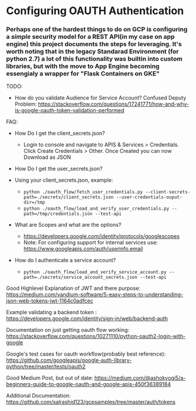 # Configuring OAUTH Authentication

### Perhaps one of the hardest things to do on GCP is configuring a *simple* security model for a REST API(in my case on app engine) this project documents the steps for leveraging. It's worth noting that in the legacy Standarad Environment (for python 2.7) a lot of this functionality was builtin into custom libraries, but with the move to App Engine becoming essengialy a wrapper for "Flask Containers on GKE"

TODO: 
 - How do you validate Audience for Service Account? Confused Deputy Problem: https://stackoverflow.com/questions/17241771/how-and-why-is-google-oauth-token-validation-performed



 FAQ:
  - How Do I get the client_secrets.json?
    - Login to console and navigate to APIS & Services > Credentials. Click Create Credentials > Other. Once Created you can now Download as JSON
  
  - How Do I get the user_secrets.json?
   - Using your client_secrets.json, example: 
     - `python ./oauth_flow/fetch_user_credentials.py --client-secrets-path=./secrets/client_secrets.json --user-credentials-ouput-dir=/tmp`
     - `python ./oauth_flow/load_and_verify_user_credentials.py --path=/tmp/credentials.json --test-api`
  - What are Scopes and what are the options?
    - https://developers.google.com/identity/protocols/googlescopes
    - Note: For configuring support for internal services use: https://www.googleapis.com/auth/userinfo.email


  - How do I authenticate a service account?
    - `python ./oauth_flow/load_and_verify_service_account.py --path=./secrets/service_account_secrets.json --test-api`

Good Highlevel Explanation of JWT and there purpose: https://medium.com/vandium-software/5-easy-steps-to-understanding-json-web-tokens-jwt-1164c0adfcec

Example validating a backend token : https://developers.google.com/identity/sign-in/web/backend-auth

Documentation on just getting oauth flow working: https://stackoverflow.com/questions/10271110/python-oauth2-login-with-google

Google's test cases for oauth workflow(probably best reference): https://github.com/googleapis/google-auth-library-python/tree/master/tests/oauth2

Good Medium Post, but out of date: https://medium.com/@ashokyogi5/a-beginners-guide-to-google-oauth-and-google-apis-450f36389184

Additional Documentation: https://github.com/salrashid123/gcpsamples/tree/master/auth/tokens
